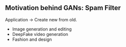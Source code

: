 ## Motivation behind GANs: Spam Filter
Application -> Create new from old.
+ Image generation and editing
+ DeepFake video generation
+ Fashion and design


